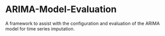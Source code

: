# ARIMA-Model-Evaluation
A framework to assist with the configuration and evaluation of the ARIMA model for time series imputation.
